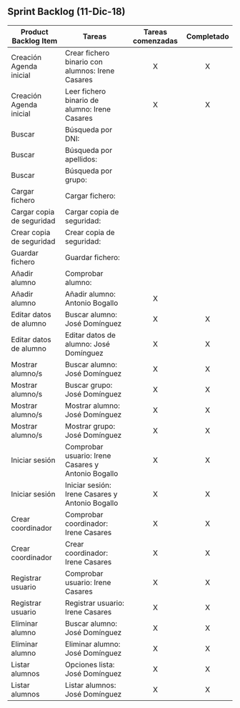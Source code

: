 
## Sprint Backlog (11-Dic-18)  



|    Product Backlog Item   |                      Tareas                      | Tareas comenzadas | Completado |
|-------------------------|------------------------------------------------|:-----------------:|:----------:|
| Creación Agenda inicial   | Crear fichero binario con alumnos: Irene Casares |         X         |      X     |
| Creación Agenda inicial   | Leer fichero binario de alumno: Irene Casares    |         X         |      X     |
| Buscar                    | Búsqueda por DNI:                                |                   |            |
| Buscar                    | Búsqueda por apellidos:                          |                   |            |
| Buscar                    | Búsqueda por grupo:                              |                   |            |
| Cargar fichero            | Cargar fichero:                                  |                   |            |
| Cargar copia de seguridad | Cargar copia de seguridad:                       |                   |            |
| Crear copia de seguridad  | Crear copia de seguridad:                        |                   |            |
| Guardar fichero           | Guardar fichero:                                 |                   |            |
| Añadir alumno             | Comprobar alumno:                                |                   |            |
| Añadir alumno             | Añadir alumno: Antonio Bogallo                   |         X         |            |
| Editar datos de alumno    | Buscar alumno: José Domínguez                    |         X         |      X     |
| Editar datos de alumno    | Editar datos de alumno: José Domínguez           |         X         |      X     |
| Mostrar alumno/s          | Buscar alumno: José Domínguez                    |         X         |      X     |
| Mostrar alumno/s          | Buscar grupo: José Domínguez                     |         X         |      X     |
| Mostrar alumno/s          | Mostrar alumno: José Domínguez                   |         X         |      X     |
| Mostrar alumno/s          | Mostrar grupo: José Domínguez                    |         X         |      X     |
| Iniciar sesión            | Comprobar usuario: Irene Casares y Antonio Bogallo               |         X         |      X     |
| Iniciar sesión            | Iniciar sesión: Irene Casares y Antonio Bogallo                  |         X         |      X     |
| Crear coordinador         | Comprobar coordinador: Irene Casares            |         X         |      X     |
| Crear coordinador         | Crear coordinador: Irene Casares            |         X         |      X     |
| Registrar usuario         | Comprobar usuario: Irene Casares                       |         X          |      X      |
| Registrar usuario         | Registrar usuario: Irene Casares                              |        X           |      X      |
| Eliminar alumno           | Buscar alumno: José Domínguez                    |         X         |      X     |
| Eliminar alumno           | Eliminar alumno: José Domínguez                  |         X         |      X     |
| Listar alumnos            | Opciones lista: José Domínguez                   |         X         |      X     |
| Listar alumnos            | Listar alumnos: José Domínguez                   |         X         |      X     |

 
